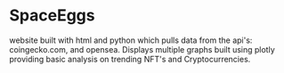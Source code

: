 # SpaceEggs
website built with html and python which pulls data from the api's: coingecko.com, and opensea. Displays multiple graphs built using plotly providing basic analysis on trending NFT's and Cryptocurrencies. 
